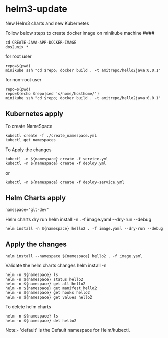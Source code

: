 # helm3-update
New Helm3 charts and new Kubernetes


Follow below steps to create docker image on minikube machine ####
```
cd CREATE-JAVA-APP-DOCKER-IMAGE
dos2unix *
```

for root user
```
repo=$(pwd)
minikube ssh "cd $repo; docker build . -t amitrepo/hello2java:0.0.1"
```

for non-root user
```
repo=$(pwd)
repo=$(echo $repo|sed 's/home/hosthome/')
minikube ssh "cd $repo; docker build . -t amitrepo/hello2java:0.0.1"
```

## Kubernetes apply

To create NameSpace
```
kubectl create -f ./create_namespace.yml
kubectl get namespaces
```

To Apply the changes
```
kubectl -n ${namespace} create -f service.yml
kubectl -n ${namespace} create -f deploy.yml
```

or

```
kubectl -n ${namespace} create -f deploy-service.yml
```

## Helm Charts apply
```
namespace="glt-dev"
```
Helm charts dry run
helm install -n <NameSpace> <Chart Name> . -f image.yaml --dry-run --debug
```
helm install -n ${namespace} hello2 . -f image.yaml --dry-run --debug
```

## Apply the changes
```
helm install --namespace ${namespace} hello2 . -f image.yaml
```
Validate the helm charts changes
helm install -n <NameSpace> <CMD> <Chart Name> 
```
helm -n ${namespace} ls
helm -n ${namespace} status hello2
helm -n ${namespace} get all hello2
helm -n ${namespace} get manifest hello2
helm -n ${namespace} get hooks hello2
helm -n ${namespace} get values hello2
```
To delete helm charts
```
helm -n ${namespace} ls
helm -n ${namespace} del hello2
```
Note:- 'default' is the Default namespace for Helm/kubectl.
